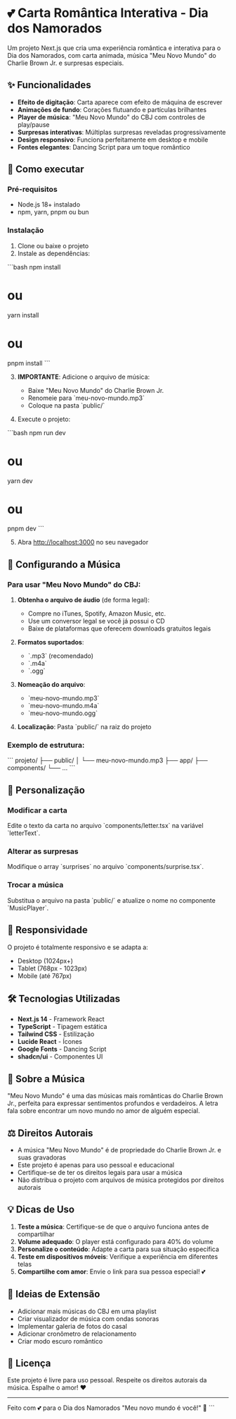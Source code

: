 # 💕 Carta Romântica Interativa - Dia dos Namorados

Um projeto Next.js que cria uma experiência romântica e interativa para o Dia dos Namorados, com carta animada, música "Meu Novo Mundo" do Charlie Brown Jr. e surpresas especiais.

## ✨ Funcionalidades

- **Efeito de digitação**: Carta aparece com efeito de máquina de escrever
- **Animações de fundo**: Corações flutuando e partículas brilhantes
- **Player de música**: "Meu Novo Mundo" do CBJ com controles de play/pause
- **Surpresas interativas**: Múltiplas surpresas reveladas progressivamente
- **Design responsivo**: Funciona perfeitamente em desktop e mobile
- **Fontes elegantes**: Dancing Script para um toque romântico

## 🚀 Como executar

### Pré-requisitos
- Node.js 18+ instalado
- npm, yarn, pnpm ou bun

### Instalação

1. Clone ou baixe o projeto
2. Instale as dependências:

\`\`\`bash
npm install
# ou
yarn install
# ou
pnpm install
\`\`\`

3. **IMPORTANTE**: Adicione o arquivo de música:
   - Baixe "Meu Novo Mundo" do Charlie Brown Jr.
   - Renomeie para \`meu-novo-mundo.mp3\`
   - Coloque na pasta \`public/\`

4. Execute o projeto:

\`\`\`bash
npm run dev
# ou
yarn dev
# ou
pnpm dev
\`\`\`

5. Abra [http://localhost:3000](http://localhost:3000) no seu navegador

## 🎵 Configurando a Música

### Para usar "Meu Novo Mundo" do CBJ:

1. **Obtenha o arquivo de áudio** (de forma legal):
   - Compre no iTunes, Spotify, Amazon Music, etc.
   - Use um conversor legal se você já possui o CD
   - Baixe de plataformas que oferecem downloads gratuitos legais

2. **Formatos suportados**:
   - \`.mp3\` (recomendado)
   - \`.m4a\`
   - \`.ogg\`

3. **Nomeação do arquivo**:
   - \`meu-novo-mundo.mp3\`
   - \`meu-novo-mundo.m4a\`
   - \`meu-novo-mundo.ogg\`

4. **Localização**: Pasta \`public/\` na raiz do projeto

### Exemplo de estrutura:
\`\`\`
projeto/
├── public/
│   └── meu-novo-mundo.mp3
├── app/
├── components/
└── ...
\`\`\`

## 🎨 Personalização

### Modificar a carta
Edite o texto da carta no arquivo \`components/letter.tsx\` na variável \`letterText\`.

### Alterar as surpresas
Modifique o array \`surprises\` no arquivo \`components/surprise.tsx\`.

### Trocar a música
Substitua o arquivo na pasta \`public/\` e atualize o nome no componente \`MusicPlayer\`.

## 📱 Responsividade

O projeto é totalmente responsivo e se adapta a:
- Desktop (1024px+)
- Tablet (768px - 1023px)
- Mobile (até 767px)

## 🛠️ Tecnologias Utilizadas

- **Next.js 14** - Framework React
- **TypeScript** - Tipagem estática
- **Tailwind CSS** - Estilização
- **Lucide React** - Ícones
- **Google Fonts** - Dancing Script
- **shadcn/ui** - Componentes UI

## 🎵 Sobre a Música

"Meu Novo Mundo" é uma das músicas mais românticas do Charlie Brown Jr., perfeita para expressar sentimentos profundos e verdadeiros. A letra fala sobre encontrar um novo mundo no amor de alguém especial.

## ⚖️ Direitos Autorais

- A música "Meu Novo Mundo" é de propriedade do Charlie Brown Jr. e suas gravadoras
- Este projeto é apenas para uso pessoal e educacional
- Certifique-se de ter os direitos legais para usar a música
- Não distribua o projeto com arquivos de música protegidos por direitos autorais

## 💡 Dicas de Uso

1. **Teste a música**: Certifique-se de que o arquivo funciona antes de compartilhar
2. **Volume adequado**: O player está configurado para 40% do volume
3. **Personalize o conteúdo**: Adapte a carta para sua situação específica
4. **Teste em dispositivos móveis**: Verifique a experiência em diferentes telas
5. **Compartilhe com amor**: Envie o link para sua pessoa especial! 💕

## 🎁 Ideias de Extensão

- Adicionar mais músicas do CBJ em uma playlist
- Criar visualizador de música com ondas sonoras
- Implementar galeria de fotos do casal
- Adicionar cronômetro de relacionamento
- Criar modo escuro romântico

## 📄 Licença

Este projeto é livre para uso pessoal. Respeite os direitos autorais da música. Espalhe o amor! ❤️

---

Feito com 💕 para o Dia dos Namorados
"Meu novo mundo é você!" 🎵
\`\`\`
